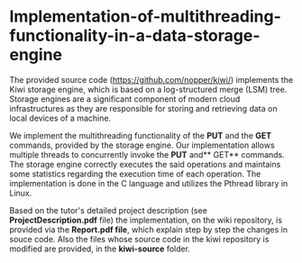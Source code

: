 # Implementation-of-multithreading-functionality-in-a-data-storage-engine

The provided source code (https://github.com/nopper/kiwi/) implements the Kiwi storage engine, which is based on a log-structured merge (LSM) tree. Storage engines are a significant component of modern cloud infrastructures as they are responsible for storing and retrieving data on local devices of a machine.

We implement the multithreading functionality of the **PUT** and the **GET** commands, provided by the storage engine. Our implementation allows multiple threads to concurrently invoke the **PUT** and** GET** commands. The storage engine correctly executes the said operations and maintains some statistics regarding the execution time of each operation. The implementation is done in the C language and utilizes the Pthread library in Linux.

Based on the tutor's detailed project description (see **ProjectDescription.pdf** file)
the implementation, on the wiki repository, is provided via the **Report.pdf file**, which explain step by step the changes in souce code. Also the files whose source code in the kiwi repository is modified
are provided, in the **kiwi-source** folder.
